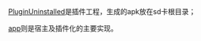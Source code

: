 [PluginUninstalled](https://github.com/YMlion/plugin-coding/tree/master/PluginUninstalled)是插件工程，生成的apk放在sd卡根目录；

[app](https://github.com/YMlion/plugin-coding/tree/master/app)则是宿主及插件化的主要实现。
